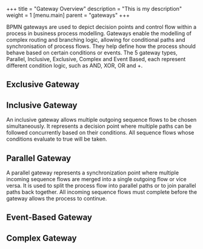 +++
title = "Gateway Overview"
description = "This is my description"
weight = 1
[menu.main]
parent = "gateways"
+++

BPMN gateways are used to depict decision points and control flow within a process in business process modelling. Gateways enable the modelling of complex routing and branching logic, allowing for conditional paths and synchronisation of process flows. They help define how the process should behave based on certain conditions or events. The 5 gateway types, Parallel, Inclusive, Exclusive, Complex and Event Based, each represent different condition logic, such as AND, XOR, OR and +.

## Exclusive Gateway

## Inclusive Gateway
An inclusive gateway allows multiple outgoing sequence flows to be chosen simultaneously. It represents a decision point where multiple paths can be followed concurrently based on their conditions. All sequence flows whose conditions evaluate to true will be taken.
## Parallel Gateway
A parallel gateway represents a synchronization point where multiple incoming sequence flows are merged into a single outgoing flow or vice versa. It is used to split the process flow into parallel paths or to join parallel paths back together. All incoming sequence flows must complete before the gateway allows the process to continue.
## Event-Based Gateway

## Complex Gateway
